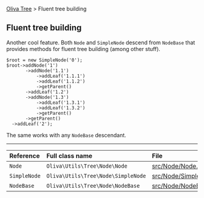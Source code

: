 [Oliva Tree](docs.md) > Fluent tree building

## Fluent tree building

Another cool feature. Both `Node` and `SimpleNode` descend from `NodeBase` that provides methods for fluent tree building (among other stuff).
```
$root = new SimpleNode('0');
$root->addNode('1')
       ->addNode('1.1')
           ->addLeaf('1.1.1')
           ->addLeaf('1.1.2')
           ->getParent()
       ->addLeaf('1.2')
       ->addNode('1.3')
           ->addLeaf('1.3.1')
           ->addLeaf('1.3.2')
           ->getParent()
       ->getParent()
  ->addLeaf('2');
  ```
  The same works with any `NodeBase` descendant.

----
|Reference|Full class name|File|Docs|
|:---|:---|:---|:---|
|`Node` | `Oliva\Utils\Tree\Node\Node` | [src/Node/Node.php](../src/Node/Node.php) |[Nodes](nodes.md)|
|`SimpleNode` | `Oliva\Utils\Tree\Node\SimpleNode` | [src/Node/SimpleNode.php](../src/Node/SimpleNode.php) |[Nodes](nodes.md)|
|`NodeBase` | `Oliva\Utils\Tree\Node\NodeBase` | [src/Node/NodeBase.php](../src/Node/NodeBase.php) |[Nodes](nodes.md)|

